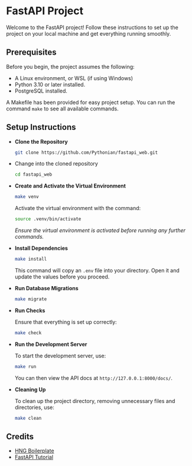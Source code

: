 # FastAPI Project

Welcome to the FastAPI project! Follow these instructions to set up the project on your local machine and get everything running smoothly.

## Prerequisites

Before you begin, the project assumes the following:

- A Linux environment, or WSL (if using Windows)
- Python 3.10 or later installed.
- PostgreSQL installed.

A Makefile has been provided for easy project setup. You can run the command `make` to see all available commands.

## Setup Instructions

- **Clone the Repository**

   ```bash
   git clone https://github.com/Pythonian/fastapi_web.git
   ```

- Change into the cloned repository

   ```bash
   cd fastapi_web
   ```

- **Create and Activate the Virtual Environment**

   ```bash
   make venv
   ```

   Activate the virtual environment with the command:

   ```bash
   source .venv/bin/activate
   ```

   *Ensure the virtual environment is activated before running any further commands.*

- **Install Dependencies**

   ```bash
   make install
   ```

   This command will copy an `.env` file into your directory. Open it and update the values before you proceed.

- **Run Database Migrations**

   ```bash
   make migrate
   ```

- **Run Checks**

   Ensure that everything is set up correctly:

   ```bash
   make check
   ```

- **Run the Development Server**

   To start the development server, use:

   ```bash
   make run
   ```

   You can then view the API docs at `http://127.0.0.1:8000/docs/`.

- **Cleaning Up**

   To clean up the project directory, removing unnecessary files and directories, use:

   ```bash
   make clean
   ```

## Credits

- [HNG Boilerplate](https://github.com/hngprojects/hng_boilerplate_python_fastapi_web)
- [FastAPI Tutorial](https://www.youtube.com/playlist?list=PLEt8Tae2spYnHy378vMlPH--87cfeh33P)
